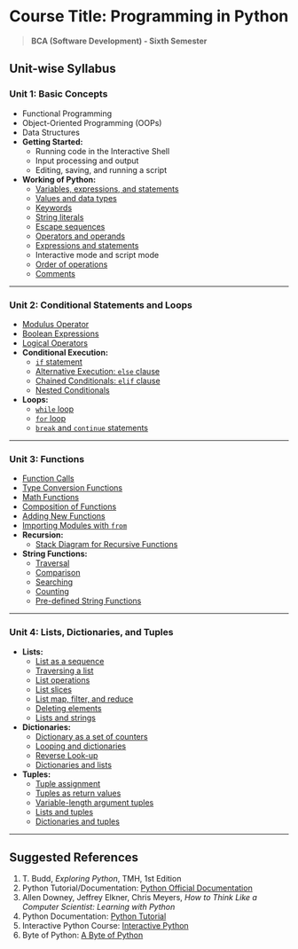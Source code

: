 # **Course Title:** Programming in Python

> **BCA (Software Development) - Sixth Semester**

## **Unit-wise Syllabus**

### **Unit 1: Basic Concepts**

- Functional Programming
- Object-Oriented Programming (OOPs)
- Data Structures
- **Getting Started:**
  - Running code in the Interactive Shell
  - Input processing and output
  - Editing, saving, and running a script
- **Working of Python:**
  - [Variables, expressions, and statements](unit1/t1.py)
  - [Values and data types](unit1/t2.py)
  - [Keywords](unit1/t3.py)
  - [String literals](unit1/t4.py)
  - [Escape sequences](unit1/t5.py)
  - [Operators and operands](unit1/t6.py)
  - [Expressions and statements](unit1/t1.py)
  - Interactive mode and script mode
  - [Order of operations](unit1/t7.py)
  - [Comments](unit1/t8.py)

---

### **Unit 2: Conditional Statements and Loops**

- [Modulus Operator](unit2/t1.py)
- [Boolean Expressions](unit2/t2.py)
- [Logical Operators](unit2/t2.py)
- **Conditional Execution:**
  - [`if` statement](unit2/t3.py)
  - [Alternative Execution: `else` clause](unit2/t3.py)
  - [Chained Conditionals: `elif` clause](unit2/t3.py)
  - [Nested Conditionals](unit2/t3.py)
- **Loops:**
  - [`while` loop](unit2/t4.py)
  - [`for` loop](unit2/t5.py)
  - [`break` and `continue` statements](unit2/t6.py)

---

### **Unit 3: Functions**

- [Function Calls](unit3/t1.py)
- [Type Conversion Functions](unit3/t2.py)
- [Math Functions](unit3/t3.py)
- [Composition of Functions](unit3/t4.py)
- [Adding New Functions](unit3/t1.py)
- [Importing Modules with `from`](unit3/t5.py)
- **Recursion:**
  - [Stack Diagram for Recursive Functions](unit3/t6.py)
- **String Functions:**
  - [Traversal](unit3/t7.py)
  - [Comparison](unit3/t7.py)
  - [Searching](unit3/t8.py)
  - [Counting](unit3/t8.py)
  - [Pre-defined String Functions](unit3/t9.py)

---

### **Unit 4: Lists, Dictionaries, and Tuples**

- **Lists:**
  - [List as a sequence](unit4/t1.py)
  - [Traversing a list](unit4/t1.py)
  - [List operations](unit4/t1.py)
  - [List slices](unit4/t2.py)
  - [List map, filter, and reduce](unit4/t3.py)
  - [Deleting elements](unit4/t4.py)
  - [Lists and strings](unit4/t5.py)
- **Dictionaries:**
  - [Dictionary as a set of counters](unit4/t1.py)
  - [Looping and dictionaries](unit4/t1.py)
  - [Reverse Look-up](unit4/t1.py)
  - [Dictionaries and lists](unit4/t1.py)
- **Tuples:**
  - [Tuple assignment](unit4/t1.py)
  - [Tuples as return values](unit4/t1.py)
  - [Variable-length argument tuples](unit4/t1.py)
  - [Lists and tuples](unit4/t1.py)
  - [Dictionaries and tuples](unit4/t1.py)

---

## **Suggested References**

1. T. Budd, _Exploring Python_, TMH, 1st Edition
2. Python Tutorial/Documentation: [Python Official Documentation](http://www.python.org)
3. Allen Downey, Jeffrey Elkner, Chris Meyers, _How to Think Like a Computer Scientist: Learning with Python_
4. Python Documentation: [Python Tutorial](http://docs.python.org/3/tutorial/index.html)
5. Interactive Python Course: [Interactive Python](http://interactivepython.org/courseb1/static/pythonds)
6. Byte of Python: [A Byte of Python](http://www.ibiblio.org/g2swap/byteofpython/read/)

